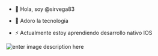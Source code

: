 ### 

- 👋 Hola, soy @sirvega83

- 👀 Adoro la tecnología

- ⚡ Actualmente estoy aprendiendo desarrollo nativo IOS


![enter image description here](https://t3.ftcdn.net/jpg/05/70/19/12/240_F_570191284_lhImMM7mMWj6gnYoS4GoNuFHfTke7FC3.jpg)





<!--
**sirvega83/sirvega83** is a ✨ _special_ ✨ repository because its `README.md` (this file) appears on your GitHub profile.

Here are some ideas to get you started:

- 🔭 I’m currently working on ...
- 🌱 I’m currently learning ...
- 👯 I’m looking to collaborate on ...
- 🤔 I’m looking for help with ...
- 💬 Ask me about ...
- 📫 How to reach me: ...
- 😄 Pronouns: ...
- ⚡ Fun fact: ...
-->
